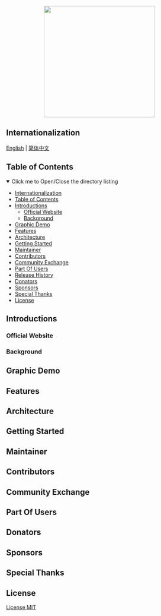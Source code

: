 <p align="center">
  <!-- Set your project logo image here -->
  <img src="https://cdn.jsdelivr.net/gh/misitebao/standard-repository@main/logo.gif" height="300" />
</p>
<p align="center">
<!-- Fill in your project slogan here, preferably a short sentence. -->
</p>

<span id="nav-1"></span>

## Internationalization

<!-- Here is the multilingual list -->

[English](README.md) | [简体中文](README.zh-Hans.md)

<span id="nav-2"></span>

## Table of Contents

<details open="open">
  <summary>Click me to Open/Close the directory listing</summary>

- [Internationalization](#nav-1)
- [Table of Contents](#nav-2)
- [Introductions](#nav-3)
  - [Official Website](#nav-3-1)
  - [Background](#nav-3-2)
- [Graphic Demo](#nav-4)
- [Features](#nav-5)
- [Architecture](#nav-6)
- [Getting Started](#nav-7)
- [Maintainer](#nav-8)
- [Contributors](#nav-9)
- [Community Exchange](#nav-10)
- [Part Of Users](#nav-11)
- [Release History](CHANGE.md)
- [Donators](#nav-12)
- [Sponsors](#nav-13)
- [Special Thanks](#nav-14)
- [License](#nav-15)

</details>

<span id="nav-3"></span>

## Introductions

<!-- Fill in the detailed introduction about your project here -->

<span id="nav-3-1"></span>

### Official Website

<!-- Fill in the official website address of your project here, including homepage, documentation, etc. -->

<span id="nav-3-2"></span>

### Background

<!-- Fill in the project creation background here -->

<span id="nav-4"></span>

## Graphic Demo

<!-- Place the demo of your project here, which can be a specific visit address, picture screenshot, Gif or video, etc. -->

<span id="nav-5"></span>

## Features

<!-- Fill in the features of your project here, usually a list. -->

<span id="nav-6"></span>

## Architecture

<!-- Fill in your project architecture diagram or description here, and you can place the project directory description -->

<span id="nav-7"></span>

## Getting Started

<!-- Write the detailed instructions for the project here, and tell users how to use your project. -->

<span id="nav-8"></span>

## Maintainer

<!-- Fill in the relevant information of the project author here -->

<span id="nav-9"></span>

## Contributors

<!-- Fill in the list of contributors to the project here, usually a list, of course, you can also use pictures instead. -->

<span id="nav-10"></span>

## Community Exchange

<!-- Fill in the online and offline communication address of the project here, which can be an instant messaging group, a community, or a discussion group, etc. -->

<span id="nav-11"></span>

## Part Of Users

<!-- Fill in the user list of the project here, and tell visitors which users are using your project. -->

<span id="nav-12"></span>

## Donators

<!-- Fill in the list of donors here -->

<span id="nav-13"></span>

## Sponsors

<!-- Fill in the list of sponsors here -->

<span id="nav-14"></span>

## Special Thanks

<!-- Fill in the list of special thanks here, which can be anything or a person. -->

<span id="nav-15"></span>

## License

[License MIT](LICENSE)
